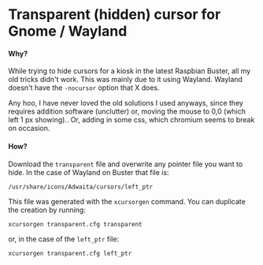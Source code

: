 # Transparent (hidden) cursor for Gnome / Wayland

#### Why?

While trying to hide cursors for a kiosk in the latest Raspbian Buster, all my old tricks didn't work. This was mainly due to it using Wayland. Wayland doesn't have the `-nocursor` option that X does.

Any hoo, I have never loved the old solutions I used anyways, since they requires addition software (unclutter) or, moving the mouse to 0,0 (which left 1 px showing).. Or, adding in some css, which chromium seems to break on occasion.

#### How?

Download the `transparent` file and overwrite any pointer file you want to hide. In the case of Wayland on Buster that file is:

```
/usr/share/icons/Adwaita/cursors/left_ptr
```

This file was generated with the `xcursorgen` command. You can duplicate the creation by running:

```
xcursorgen transparent.cfg transparent
```

or, in the case of the `left_ptr` file:

```
xcursorgen transparent.cfg left_ptr
```
